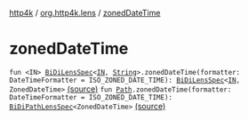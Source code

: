 [http4k](../index.md) / [org.http4k.lens](index.md) / [zonedDateTime](./zoned-date-time.md)

# zonedDateTime

`fun <IN> `[`BiDiLensSpec`](-bi-di-lens-spec/index.md)`<`[`IN`](zoned-date-time.md#IN)`, `[`String`](https://kotlinlang.org/api/latest/jvm/stdlib/kotlin/-string/index.html)`>.zonedDateTime(formatter: DateTimeFormatter = ISO_ZONED_DATE_TIME): `[`BiDiLensSpec`](-bi-di-lens-spec/index.md)`<`[`IN`](zoned-date-time.md#IN)`, ZonedDateTime>` [(source)](https://github.com/http4k/http4k/blob/master/http4k-core/src/main/kotlin/org/http4k/lens/lensSpec.kt#L232)
`fun `[`Path`](-path/index.md)`.zonedDateTime(formatter: DateTimeFormatter = ISO_ZONED_DATE_TIME): `[`BiDiPathLensSpec`](-bi-di-path-lens-spec/index.md)`<ZonedDateTime>` [(source)](https://github.com/http4k/http4k/blob/master/http4k-core/src/main/kotlin/org/http4k/lens/path.kt#L111)